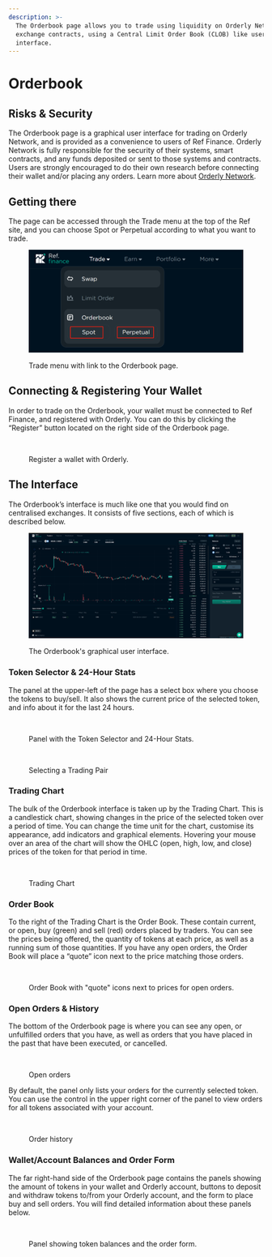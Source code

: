 ```yaml
---
description: >-
  The Orderbook page allows you to trade using liquidity on Orderly Network’s
  exchange contracts, using a Central Limit Order Book (CLOB) like user
  interface.
---
```


# Orderbook

## Risks & Security

The Orderbook page is a graphical user interface for trading on Orderly Network, and is provided as a convenience to users of Ref Finance. Orderly Network is fully responsible for the security of their systems, smart contracts, and any funds deposited or sent to those systems and contracts. Users are strongly encouraged to do their own research before connecting their wallet and/or placing any orders. Learn more about [Orderly Network](https://orderly.network/).

## Getting there

The page can be accessed through the Trade menu at the top of the Ref site, and you can choose Spot or Perpetual according to what you want to trade.

<figure><img src="../../../../.gitbook/assets/getting there (1).png" alt=""><figcaption><p>Trade menu with link to the Orderbook page.</p></figcaption></figure>

## Connecting & Registering Your Wallet

In order to trade on the Orderbook, your wallet must be connected to Ref Finance, and registered with Orderly. You can do this by clicking the “Register” button located on the right side of the Orderbook page.

<figure><img src="../../../../.gitbook/assets/orderly_02b_register.png" alt=""><figcaption><p>Register a wallet with Orderly.</p></figcaption></figure>

## The Interface

The Orderbook’s interface is much like one that you would find on centralised exchanges. It consists of five sections, each of which is described below. &#x20;

<figure><img src="../../../../.gitbook/assets/spot page.png" alt=""><figcaption><p>The Orderbook's graphical user interface.</p></figcaption></figure>

### Token Selector & 24-Hour Stats

The panel at the upper-left of the page has a select box where you choose the tokens to buy/sell. It also shows the current price of the selected token, and info about it for the last 24 hours.

<figure><img src="../../../../.gitbook/assets/orderly_05c_token24h.png" alt=""><figcaption><p>Panel with the Token Selector and 24-Hour Stats. </p></figcaption></figure>

<figure><img src="../../../../.gitbook/assets/orderly_05b_listtokens.png" alt=""><figcaption><p>Selecting a Trading Pair</p></figcaption></figure>

### Trading Chart

The bulk of the Orderbook interface is taken up by the Trading Chart. This is a candlestick chart,  showing changes in the price of the selected token over a period of time. You can change the time unit for the chart, customise its appearance, add indicators and graphical elements. Hovering your mouse over an area of the chart will show the OHLC (open, high, low, and close) prices of the token for that period in time.

<figure><img src="../../../../.gitbook/assets/orderly_05d_tradingchart.png" alt=""><figcaption><p>Trading Chart</p></figcaption></figure>

### Order Book

To the right of the Trading Chart is the Order Book. These contain current, or open, buy (green) and sell (red) orders placed by traders. You can see the prices being offered, the quantity of tokens at each price, as well as a running sum of those quantities. If you have any open orders, the Order Book will place a “quote” icon next to the price matching those orders.

<figure><img src="../../../../.gitbook/assets/orderly_12_showordersinbook.png" alt=""><figcaption><p>Order Book with "quote" icons next to prices for open orders.</p></figcaption></figure>

### Open Orders & History

The bottom of the Orderbook page is where you can see any open, or unfulfilled orders that you have, as well as orders that you have placed in the past that have been executed, or cancelled.

<figure><img src="../../../../.gitbook/assets/orderly_11_currentorders.png" alt=""><figcaption><p>Open orders</p></figcaption></figure>

By default, the panel only lists your orders for the currently selected token. You can use the control in the upper right corner of the panel to view orders for all tokens associated with your account.

<figure><img src="../../../../.gitbook/assets/orderly_14_show_all_orders_history.png" alt=""><figcaption><p>Order history</p></figcaption></figure>

### Wallet/Account Balances and Order Form

The far right-hand side of the Orderbook page contains the panels showing the amount of tokens in your wallet and Orderly account, buttons to deposit and withdraw tokens to/from your Orderly account, and the form to place buy and sell orders. You will find detailed information about these panels below.

<figure><img src="../../../../.gitbook/assets/orderly_05e_rightpanes.png" alt=""><figcaption><p>Panel showing token balances and the order form. </p></figcaption></figure>

